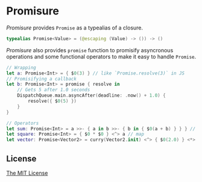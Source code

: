 # Promisure 

_Promisure_ provides `Promise` as a typealias of a closure.

```swift
typealias Promise<Value> = (@escaping (Value) -> ()) -> ()
```

_Promisure_ also provides `promise` function to promisify asyncronous operations and some functional operators to make it easy to handle `Promise`.

```swift
// Wrapping
let a: Promise<Int> = { $0(3) } // like `Promise.resolve(3)` in JS
// Promisifying a callback
let b: Promise<Int> = promise { resolve in
    // Gets 5 after 1.0 seconds
    DispatchQueue.main.asyncAfter(deadline: .now() + 1.0) {
        resolve({ $0(5) })
    }
}

// Operators
let sum: Promise<Int> = a >>- { a in b >>- { b in { $0(a + b) } } } // flatMap
let square: Promise<Int> = { $0 * $0 } <^> a // map
let vector: Promise<Vector2> = curry(Vector2.init) <^> { $0(2.0) } <*> { $0(3.0) } // apply
```

## License

[The MIT License](LICENSE)
